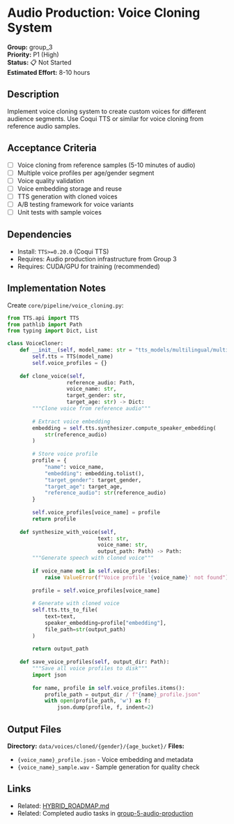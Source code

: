 # Audio Production: Voice Cloning System

**Group:** group_3  
**Priority:** P1 (High)  
**Status:** 📋 Not Started  
**Estimated Effort:** 8-10 hours  

## Description

Implement voice cloning system to create custom voices for different audience segments. Use Coqui TTS or similar for voice cloning from reference audio samples.

## Acceptance Criteria

- [ ] Voice cloning from reference samples (5-10 minutes of audio)
- [ ] Multiple voice profiles per age/gender segment
- [ ] Voice quality validation
- [ ] Voice embedding storage and reuse
- [ ] TTS generation with cloned voices
- [ ] A/B testing framework for voice variants
- [ ] Unit tests with sample voices

## Dependencies

- Install: `TTS>=0.20.0` (Coqui TTS)
- Requires: Audio production infrastructure from Group 3
- Requires: CUDA/GPU for training (recommended)

## Implementation Notes

Create `core/pipeline/voice_cloning.py`:

```python
from TTS.api import TTS
from pathlib import Path
from typing import Dict, List

class VoiceCloner:
    def __init__(self, model_name: str = "tts_models/multilingual/multi-dataset/xtts_v2"):
        self.tts = TTS(model_name)
        self.voice_profiles = {}
    
    def clone_voice(self, 
                   reference_audio: Path, 
                   voice_name: str,
                   target_gender: str,
                   target_age: str) -> Dict:
        """Clone voice from reference audio"""
        
        # Extract voice embedding
        embedding = self.tts.synthesizer.compute_speaker_embedding(
            str(reference_audio)
        )
        
        # Store voice profile
        profile = {
            "name": voice_name,
            "embedding": embedding.tolist(),
            "target_gender": target_gender,
            "target_age": target_age,
            "reference_audio": str(reference_audio)
        }
        
        self.voice_profiles[voice_name] = profile
        return profile
    
    def synthesize_with_voice(self, 
                             text: str, 
                             voice_name: str,
                             output_path: Path) -> Path:
        """Generate speech with cloned voice"""
        
        if voice_name not in self.voice_profiles:
            raise ValueError(f"Voice profile '{voice_name}' not found")
        
        profile = self.voice_profiles[voice_name]
        
        # Generate with cloned voice
        self.tts.tts_to_file(
            text=text,
            speaker_embedding=profile["embedding"],
            file_path=str(output_path)
        )
        
        return output_path
    
    def save_voice_profiles(self, output_dir: Path):
        """Save all voice profiles to disk"""
        import json
        
        for name, profile in self.voice_profiles.items():
            profile_path = output_dir / f"{name}_profile.json"
            with open(profile_path, 'w') as f:
                json.dump(profile, f, indent=2)
```

## Output Files

**Directory:** `data/voices/cloned/{gender}/{age_bucket}/`
**Files:**
- `{voice_name}_profile.json` - Voice embedding and metadata
- `{voice_name}_sample.wav` - Sample generation for quality check

## Links

- Related: [HYBRID_ROADMAP.md](../../../docs/roadmaps/HYBRID_ROADMAP.md)
- Related: Completed audio tasks in [group-5-audio-production](../../resolved/phase-3-implementation/group-5-audio-production/)
